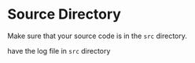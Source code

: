 # Source Directory

Make sure that your source code is in the `src` directory.

have the log file in `src` directory

